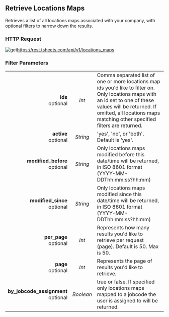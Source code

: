 ## Retrieve Locations Maps

Retrieves a list of all locations maps associated with your company, with optional filters to narrow down the results.

### HTTP Request

<img src="../../images/get.png" alt="get"/><api>https://rest.tsheets.com/api/v1/locations_maps</api>
 
### Filter Parameters
|                |             |             |
| -------------: | :---------: | ----------- |
| **ids**<br/>optional | _Int_ | Comma separated list of one or more locations map ids you'd like to filter on. Only locations maps with an id set to one of these values will be returned. If omitted, all locations maps matching other specified filters are returned. |
| **active**<br/>optional | _String_ | 'yes', 'no', or 'both'. Default is 'yes'. |
| **modified_before**<br/>optional | _String_ | Only locations maps modified before this date/time will be returned, in ISO 8601 format (YYYY-MM-DDThh:mm:ss?hh:mm) |
| **modified_since**<br/>optional | _String_ | Only locations maps modified since this date/time will be returned, in ISO 8601 format (YYYY-MM-DDThh:mm:ss?hh:mm) |
| **per_page**<br/>optional | _Int_ | Represents how many results you'd like to retrieve per request (page). Default is 50. Max is 50. |
| **page**<br/>optional | _Int_ | Represents the page of results you'd like to retrieve. |
| **by_jobcode_assignment**<br/>optional | _Boolean_ | true or false. If specified only locations maps mapped to a jobcode the user is assigned to will be returned. |

